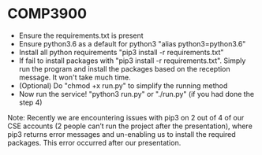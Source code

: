 # COMP3900
- Ensure the requirements.txt is present
- Ensure python3.6 as a default for python3 "alias python3=python3.6"
- Install all python requirements "pip3 install -r requirements.txt"
- If fail to install packages with "pip3 install -r requirements.txt". Simply run the program and install the packages based on the reception message. It won't take much time.
- (Optional) Do "chmod +x run.py" to simplify the running method
- Now run the service! "python3 run.py" or "./run.py" (if you had done the step 4)


Note: Recently we are encountering issues with pip3 on 2 out of 4 of our CSE accounts (2 people can’t run the project after the presentation), where pip3 returns error messages and un-enabling us to install the required packages. This error occurred after our presentation.



